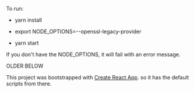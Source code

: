 To run:

* yarn install

* export NODE_OPTIONS=--openssl-legacy-provider
* yarn start

If you don't have the NODE_OPTIONS, it will fail with an error message.

OLDER BELOW

This project was bootstrapped with [Create React App](https://github.com/facebook/create-react-app).
so it has the default scripts from there.